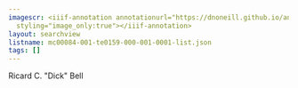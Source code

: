 ```yaml
---
imagescr: <iiif-annotation annotationurl="https://dnoneill.github.io/annotations/mc00084-001-te0159-000-001-0001-5.json"
  styling="image_only:true"></iiif-annotation>
layout: searchview
listname: mc00084-001-te0159-000-001-0001-list.json
tags: []
---
```

Ricard C. "Dick" Bell
